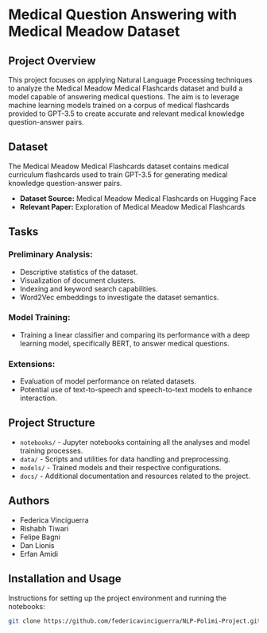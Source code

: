 # Medical Question Answering with Medical Meadow Dataset

## Project Overview
This project focuses on applying Natural Language Processing techniques to analyze the Medical Meadow Medical Flashcards dataset and build a model capable of answering medical questions. The aim is to leverage machine learning models trained on a corpus of medical flashcards provided to GPT-3.5 to create accurate and relevant medical knowledge question-answer pairs.

## Dataset
The Medical Meadow Medical Flashcards dataset contains medical curriculum flashcards used to train GPT-3.5 for generating medical knowledge question-answer pairs.

- **Dataset Source:** Medical Meadow Medical Flashcards on Hugging Face
- **Relevant Paper:** Exploration of Medical Meadow Medical Flashcards

## Tasks
### Preliminary Analysis:
- Descriptive statistics of the dataset.
- Visualization of document clusters.
- Indexing and keyword search capabilities.
- Word2Vec embeddings to investigate the dataset semantics.

### Model Training:
- Training a linear classifier and comparing its performance with a deep learning model, specifically BERT, to answer medical questions.

### Extensions:
- Evaluation of model performance on related datasets.
- Potential use of text-to-speech and speech-to-text models to enhance interaction.

## Project Structure
- `notebooks/` - Jupyter notebooks containing all the analyses and model training processes.
- `data/` - Scripts and utilities for data handling and preprocessing.
- `models/` - Trained models and their respective configurations.
- `docs/` - Additional documentation and resources related to the project.
  
## Authors
- Federica Vinciguerra
- Rishabh Tiwari
- Felipe Bagni
- Dan Lionis
- Erfan Amidi

## Installation and Usage
Instructions for setting up the project environment and running the notebooks:
```bash
git clone https://github.com/federicavinciguerra/NLP-Polimi-Project.git


